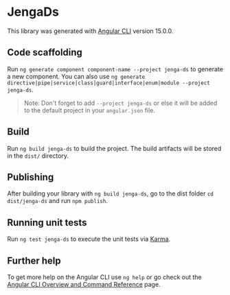 # JengaDs

This library was generated with [Angular CLI](https://github.com/angular/angular-cli) version 15.0.0.

## Code scaffolding

Run `ng generate component component-name --project jenga-ds` to generate a new component. You can also use `ng generate directive|pipe|service|class|guard|interface|enum|module --project jenga-ds`.

> Note: Don't forget to add `--project jenga-ds` or else it will be added to the default project in your `angular.json` file.

## Build

Run `ng build jenga-ds` to build the project. The build artifacts will be stored in the `dist/` directory.

## Publishing

After building your library with `ng build jenga-ds`, go to the dist folder `cd dist/jenga-ds` and run `npm publish`.

## Running unit tests

Run `ng test jenga-ds` to execute the unit tests via [Karma](https://karma-runner.github.io).

## Further help

To get more help on the Angular CLI use `ng help` or go check out the [Angular CLI Overview and Command Reference](https://angular.io/cli) page.
